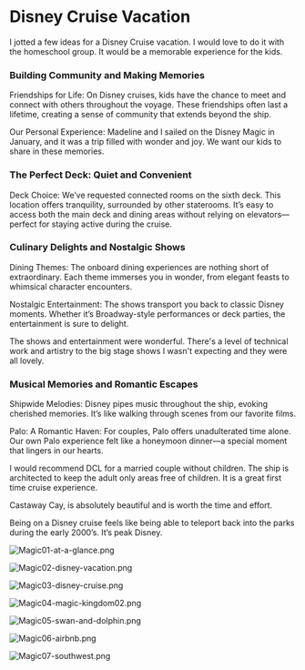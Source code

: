 # Disney Cruise Vacation

I jotted a few ideas for a Disney Cruise vacation. I would love to do it with the homeschool group. It would be a memorable experience for the kids. 

### Building Community and Making Memories

Friendships for Life: On Disney cruises, kids have the chance to meet and connect with others throughout the voyage. These friendships often last a lifetime, creating a sense of community that extends beyond the ship.

Our Personal Experience: Madeline and I sailed on the Disney Magic in January, and it was a trip filled with wonder and joy. We want our kids to share in these memories.

### The Perfect Deck: Quiet and Convenient

Deck Choice: We’ve requested connected rooms on the sixth deck. This location offers tranquility, surrounded by other staterooms. It’s easy to access both the main deck and dining areas without relying on elevators—perfect for staying active during the cruise.

### Culinary Delights and Nostalgic Shows

Dining Themes: The onboard dining experiences are nothing short of extraordinary. Each theme immerses you in wonder, from elegant feasts to whimsical character encounters.

Nostalgic Entertainment: The shows transport you back to classic Disney moments. Whether it’s Broadway-style performances or deck parties, the entertainment is sure to delight.

The shows and entertainment were wonderful. There's a level of technical work and artistry to the big stage shows I wasn't expecting and they were all lovely.

### Musical Memories and Romantic Escapes

Shipwide Melodies: Disney pipes music throughout the ship, evoking cherished memories. It’s like walking through scenes from our favorite films.

Palo: A Romantic Haven: For couples, Palo offers unadulterated time alone. Our own Palo experience felt like a honeymoon dinner—a special moment that lingers in our hearts.

I would recommend DCL for a married couple without children. The ship is architected to keep the adult only areas free of children. It is a great first time cruise experience.

Castaway Cay, is absolutely beautiful and is worth the time and effort.

Being on a Disney cruise feels like being able to teleport back into the parks during the early 2000’s. It’s peak Disney.


![Magic01-at-a-glance.png](at-a-glance.png)  

![Magic02-disney-vacation.png](Magic02-disney-vacation.png)  

![Magic03-disney-cruise.png](Magic03-disney-cruise.png)  

![Magic04-magic-kingdom02.png](Magic04-magic-kingdom02.png)

![Magic05-swan-and-dolphin.png](Magic05-swan-and-dolphin.png)  

![Magic06-airbnb.png](Magic06-airbnb.png)  

![Magic07-southwest.png](Magic07-southwest.png)  

